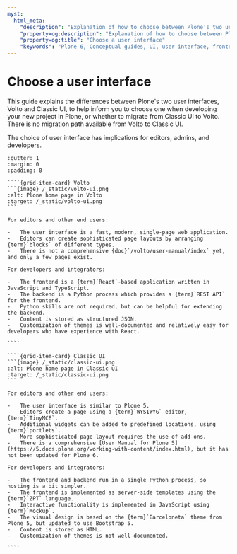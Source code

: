 ```yaml
---
myst:
  html_meta:
    "description": "Explanation of how to choose between Plone's two user interfaces, Volto and Classic UI"
    "property=og:description": "Explanation of how to choose between Plone's two user interfaces, Volto and Classic UI"
    "property=og:title": "Choose a user interface"
    "keywords": "Plone 6, Conceptual guides, UI, user interface, frontend, Volto, Classic UI, distribution"
---
```


# Choose a user interface

This guide explains the differences between Plone's two user interfaces, Volto and Classic UI, to help inform you to choose one when developing your new project in Plone, or whether to migrate from Classic UI to Volto.
There is no migration path available from Volto to Classic UI.

The choice of user interface has implications for editors, admins, and developers.

`````{grid} 1 1 1 2
:gutter: 1
:margin: 0
:padding: 0

````{grid-item-card} Volto
```{image} /_static/volto-ui.png
:alt: Plone home page in Volto
:target: /_static/volto-ui.png
```

For editors and other end users:

-   The user interface is a fast, modern, single-page web application.
-   Editors can create sophisticated page layouts by arranging {term}`blocks` of different types.
-   There is not a comprehensive {doc}`/volto/user-manual/index` yet, and only a few pages exist.

For developers and integrators:

-   The frontend is a {term}`React`-based application written in JavaScript and TypeScript.
-   The backend is a Python process which provides a {term}`REST API` for the frontend.
-   Python skills are not required, but can be helpful for extending the backend.
-   Content is stored as structured JSON.
-   Customization of themes is well-documented and relatively easy for developers who have experience with React.

````

````{grid-item-card} Classic UI
```{image} /_static/classic-ui.png
:alt: Plone home page in Classic UI
:target: /_static/classic-ui.png
```

For editors and other end users:

-   The user interface is similar to Plone 5.
-   Editors create a page using a {term}`WYSIWYG` editor, {term}`TinyMCE`.
-   Additional widgets can be added to predefined locations, using {term}`portlets`.
    More sophisticated page layout requires the use of add-ons.
-   There is a comprehensive [User Manual for Plone 5](https://5.docs.plone.org/working-with-content/index.html), but it has not been updated for Plone 6.

For developers and integrators:

-   The frontend and backend run in a single Python process, so hosting is a bit simpler.
-   The frontend is implemented as server-side templates using the {term}`ZPT` language.
-   Interactive functionality is implemented in JavaScript using {term}`Mockup`.
-   The visual design is based on the {term}`Barceloneta` theme from Plone 5, but updated to use Bootstrap 5.
-   Content is stored as HTML.
-   Customization of themes is not well-documented.

````
`````
